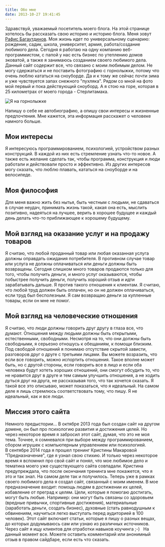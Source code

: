 ```yaml
---
title: Обо мне
date: 2013-10-27 19:41:45
---
```


Здравствуй, уважаемый посетитель моего блога. На этой странице хотелось бы рассказать свою историю и историю блога. Меня зовут [Рафис Багаутдинов](https://plus.google.com/110170517930533943193?rel=me). Моя жизнь идет по универсальному сценарию: рождение, садик, школа, университет, армия, работа/создание любимого дела. Сегодня я работаю на одну компанию веб-программистом, с папой у нас есть бизнес по утеплению домов эковатой, а также я занимаюсь созданием своего любимого дела. Данный сайт содержит все, что связано с моим любимым делом. Не могу сдержаться и не поставить фотографию с горнолыжки, потому что очень люблю кататься на сноуборде. Да и к тому же сейчас почти зима и уже чувствуется запах снежного "пухляка". Рядом со мной на фото мой первый и пока действующий сноуборд. А я стою на горе, которая в 25 километрах от моего города - Стерлитамака. 

![Я на горнолыжке](/images/08012014351-e1414789602678.jpg) 

Напишу о себе не автобиографию, а опишу свои интересы и жизненные предпочтения. Мне кажется, эта информация расскажет о человеке намного больше.

## Мои интересы

Я интересуюсь программированием, психологией, устройством разных конструкций. В каждой из них есть стремление узнать что-то новое. А также есть желание сделать так, чтобы программа, конструкция и люди работали и действовали просто и эффективно. Из других интересов могу сказать, что люблю плавать, кататься на сноуборде и на велосипеде.

## Моя философия

Для меня важно жить без нытья, быть честным с людьми, не сдаваться в случае неудач, принимать жизнь такой, какая она есть, мыслить позитивно, надеяться на лучшее, верить в хорошее будущее и каждый день делать что-то приближающее к хорошему будущему.

## Мой взгляд на оказание услуг и на продажу товаров

Я считаю, что любой проданный товар или любая оказанная услуга должны оправдать ожидания потребителя. В противном случае товар или услуга не должны оплачиваться или деньги должны быть возвращены. Сегодня слишком много товаров продаются только для того, чтобы получить деньги, и много услуг оказываются, чтобы побыстрее получить деньги, получить хороший отзыв и идти зарабатывать дальше. Я против такого отношения к клиентам. Я считаю, что любой труд должен быть оплачен, но он не должен оплачиваться, если труд был бесполезным. Я сам возвращаю деньги за купленные товары, если он мне не помог.

## Мой взгляд на человеческие отношения

Я считаю, что люди должны говорить друг другу в глаза все, что думают. Отношения между людьми должны быть открытыми, естественными, свободными. Несмотря на то, что они должны быть свободными, я серьезно отношусь к обещаниям, к помощи близким. Под свободой отношений я понимаю отсутствие скрытой зависти, разговоров друг о друге с третьими лицами. Вы можете возразить, что если все говорить, можно испортить отношения. Такое вполне может быть, но с другой стороны, если говорить все в лицо и если оба человека будут хотеть хороших отношений, они смогут обсудить то, что не нравится друг в друге и тем самым улучшить отношения, а не ходить дуться друг на друга, не рассказывая того, что так хочется сказать. Я такой все это описываю, может показаться, что я идеальный. На самом деле я лишь стремлюсь соответствовать тому, что пишу. Я не идеальный, как и все люди.

## Миссия этого сайта

Немного предыстории... В октябре 2013 года был создан сайт на другом домене, он был про психологию развития и достижения целей. Но через некоторое время я забросил этот сайт, думая, что это не моя тема. Точнее, я сомневался при выборе между программированием, сбором игрушек с компьютерным управлением или психологией. В сентябре 2014 года я прошел тренинг Кристины Макаровой "Предназначение", где я узнал свою стихию. И только через некоторое время я вспомнил про свой сайт и понял, что мое любимое дело и тематика моего уже существующего сайта совпадали. Кристина предупреждала, что после окончания тренинга мне покажется, что я это и так знал. На самом деле так и получилось. Теперь уже в рамках своего любимого дела я создал сайт, связанный с моим именем. В мое предназначение входит: помощь людям в достижении их целей, избавление от преград к целям. Цели, которые я помогаю достигать, могут быть любые. Например: они могут быть связаны со здоровьем (вредные привычки, спортивные достижения), материальные (заработать деньги, создать бизнес), духовные (стать равнодушным к обвинениям, научиться легко выступать перед аудиторией в 100 человек). Этот сайт включает статьи, которые я пишу о разных вещах, до которых додумываюсь сам или узнаю из различных источников. Через сайт я ищу клиентов для отработки навыков коучинга ;-)   На данный момент все. Можете оставить комментарий или анонимный отзыв в правом сайдбаре, если есть что сказать.